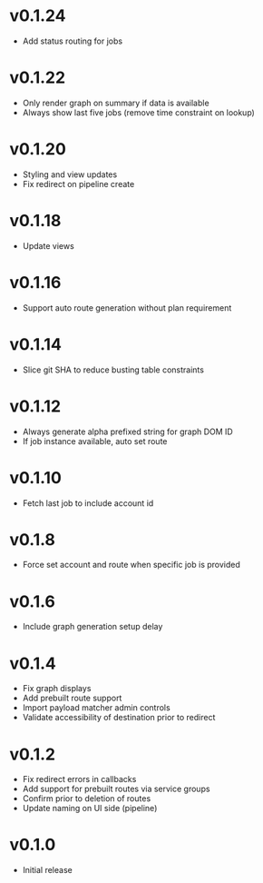 # v0.1.24
* Add status routing for jobs

# v0.1.22
* Only render graph on summary if data is available
* Always show last five jobs (remove time constraint on lookup)

# v0.1.20
* Styling and view updates
* Fix redirect on pipeline create

# v0.1.18
* Update views

# v0.1.16
* Support auto route generation without plan requirement

# v0.1.14
* Slice git SHA to reduce busting table constraints

# v0.1.12
* Always generate alpha prefixed string for graph DOM ID
* If job instance available, auto set route

# v0.1.10
* Fetch last job to include account id

# v0.1.8
* Force set account and route when specific job is provided

# v0.1.6
* Include graph generation setup delay

# v0.1.4
* Fix graph displays
* Add prebuilt route support
* Import payload matcher admin controls
* Validate accessibility of destination prior to redirect

# v0.1.2
* Fix redirect errors in callbacks
* Add support for prebuilt routes via service groups
* Confirm prior to deletion of routes
* Update naming on UI side (pipeline)

# v0.1.0
* Initial release
